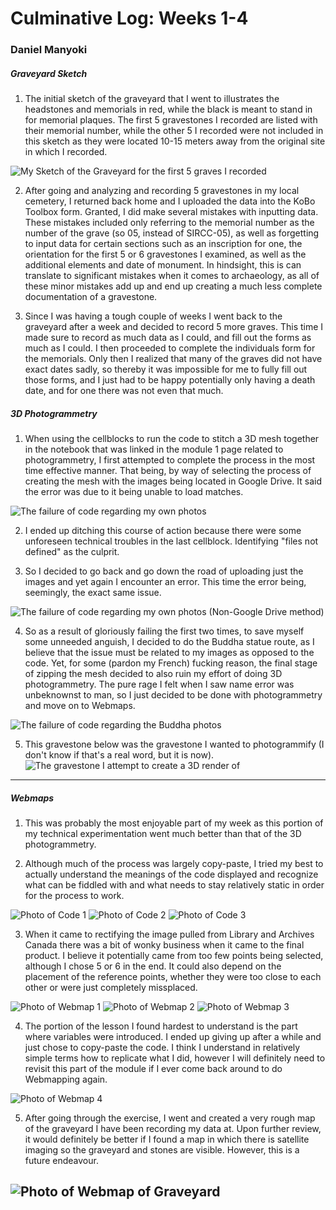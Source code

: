 #  Culminative Log: Weeks 1-4
### Daniel Manyoki

##### Graveyard Sketch
1. The initial sketch of the graveyard that I went to illustrates the headstones and memorials in red, while the black is meant to stand in for memorial plaques. The first 5 gravestones I recorded are listed with their memorial number, while the other 5 I recorded were not included in this sketch as they were located 10-15 meters away from the original site in which I recorded.

![My Sketch of the Graveyard for the first 5 graves I recorded](SketchMapGraveyard.png)

2. After going and analyzing and recording 5 gravestones in my local cemetery, I returned back home and I uploaded the data into the KoBo Toolbox form. Granted, I did make several mistakes with inputting data. These mistakes included only referring to the memorial number as the number of the grave (so 05, instead of SIRCC-05), as well as forgetting to input data for certain sections such as an inscription for one, the orientation for the first 5 or 6 gravestones I examined, as well as the additional elements and date of monument. In hindsight, this is can translate to significant mistakes when it comes to archaeology, as all of these minor mistakes add up and end up creating a much less complete documentation of a gravestone.

3. Since I was having a tough couple of weeks I went back to the graveyard after a week and decided to record 5 more graves. This time I made sure to record as much data as I could, and fill out the forms as much as I could. I then proceeded to complete the individuals form for the memorials. Only then I realized that many of the graves did not have exact dates sadly, so thereby it was impossible for me to fully fill out those forms, and I just had to be happy potentially only having a death date, and for one there was not even that much.




##### 3D Photogrammetry
1. When using the cellblocks to run the code to stitch a 3D mesh together in the notebook that was linked in the module 1 page related to photogrammetry, I first attempted to complete the process in the most time effective manner. That being, by way of selecting the process of creating the mesh with the images being located in Google Drive. It said the error was due to it being unable to load matches.

![The failure of code regarding my own photos](Failure.bmp)

2. I ended up ditching this course of action because there were some unforeseen technical troubles in the last cellblock. Identifying "files not defined" as the culprit.

3. So I decided to go back and go down the road of uploading just the images and yet again I encounter an error. This time the error being, seemingly, the exact same issue.

![The failure of code regarding my own photos (Non-Google Drive method)](Failure_2.bmp)

4. So as a result of gloriously failing the first two times, to save myself some unneeded anguish, I decided to do the Buddha statue route, as I believe that the issue must be related to my images as opposed to the code. Yet, for some (pardon my French) fucking reason, the final stage of zipping the mesh decided to also ruin my effort of doing 3D photogrammetry. The pure rage I felt when I saw name error was unbeknownst to man, so I just decided to be done with photogrammetry and move on to Webmaps.

![The failure of code regarding the Buddha photos](Failure_3.bmp)

5. This gravestone below was the gravestone I wanted to photogrammify (I don't know if that's a real word, but it is now).
![The gravestone I attempt to create a 3D render of](DSC_7306.jpg)
---

##### Webmaps

1. This was probably the most enjoyable part of my week as this portion of my technical experimentation went much better than that of the 3D photogrammetry.

2. Although much of the process was largely copy-paste, I tried my best to actually understand the meanings of the code displayed and recognize what can be fiddled with and what needs to stay relatively static in order for the process to work.

![Photo of Code 1](Webmaps_code.bmp)
![Photo of Code 2](point_data.bmp)
![Photo of Code 3](After-New-Layer.bmp)

3. When it came to rectifying the image pulled from Library and Archives Canada there was a bit of wonky business when it came to the final product. I believe it potentially came from too few points being selected, although I chose 5 or 6 in the end. It could also depend on the placement of the reference points, whether they were too close to each other or were just completely missplaced.

![Photo of Webmap 1](Webmap_1.bmp)
![Photo of Webmap 2](Webmap_2.bmp)
![Photo of Webmap 3](Webmap_3.bmp)

4. The portion of the lesson I found hardest to understand is the part where variables were introduced. I ended up giving up after a while and just chose to copy-paste the code. I think I understand in relatively simple terms how to replicate what I did, however I will definitely need to revisit this part of the module if I ever come back around to do Webmapping again.

![Photo of Webmap 4](Webmap_4.bmp)

5. After going through the exercise, I went and created a very rough map of the graveyard I have been recording my data at. Upon further review, it would definitely be better if I found a map in which there is satellite imaging so the graveyard and stones are visible. However, this is a future endeavour.

![Photo of Webmap of Graveyard](Webmap_of_Graveyard.bmp)
---
